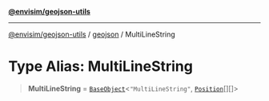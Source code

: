 [**@envisim/geojson-utils**](../../README.md)

---

[@envisim/geojson-utils]() / [geojson](../README.md) / MultiLineString

# Type Alias: MultiLineString

> **MultiLineString** = [`BaseObject`](../interfaces/BaseObject.md)\<`"MultiLineString"`, [`Position`](Position.md)[][]\>
